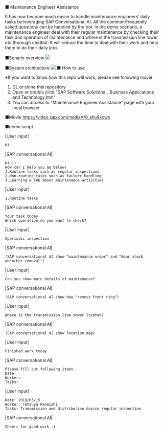 ■ Maintenance Engineer Assistance

It has now become much easier to handle maintenance engineers’ daily tasks by leveraging SAP Conversational AI. All the common/frequently asked questions can be handled by the bot. In the demo scenario, a maintenance engineer deal with their regular maintenance by checking their task and operation of maintenance and where is the transmission line tower etc thorough chatbot.
It will reduce the time to deal with their work and help them to do their daily jobs.

■Senario overview
<img src="https://user-images.githubusercontent.com/3624147/54671120-99143180-4b38-11e9-914f-3f5a9105f12b.png">


■System architecture 
<img src="https://user-images.githubusercontent.com/3624147/54806393-34361400-4cbd-11e9-84e2-addb2b5db362.png">
■ How to use

※If you want to know how this repo will work, please see following movie.
1. DL or clone this repository
2. Open or double click "SAP Software Solutions _ Business Applications and Technology.htm"
3. You can access to "Maintenance Engineer Assistance" page with your local browser

■Movie
https://video.sap.com/media/t/0_shu8xowo

■demo script

|User Input|

    Hi

|SAP conversational AI|

    Hi :)
    How can I help you as below?
    1.Routine tasks such as regular inspections
    2.Non-routine tasks such as failure handling
    3.Learning & FAQ about maintenance activities

|User Input|

    1.Routine tasks

|SAP conversational AI|

    Your task today
    Which operation do you want to check?

|User Input|

    Xperiodic inspection

|SAP conversational AI|

    (SAP conversational AI show "maintenance order" and "Gear shock absorber removal")

|User Input|

    Can you show more details of maintenance?
|SAP conversational AI|

    (SAP conversational AI show how "remove front ring")
    
|User Input|

    Where is the transmission line tower located?
    
|SAP conversational AI|

    (SAP conversational AI show location map)
    
|User Input|

    Finished work today
    
|SAP conversational AI|

    Please fill out following items.
    Date: 
    Worker: 
    Tasks: 
    
|User Input|

    Date: 2019/03/19
    Worker: Tetsuya Haneishi
    Tasks: Transmission and distribution device regular inspection

|SAP conversational AI|

    Cheers for good work :)
